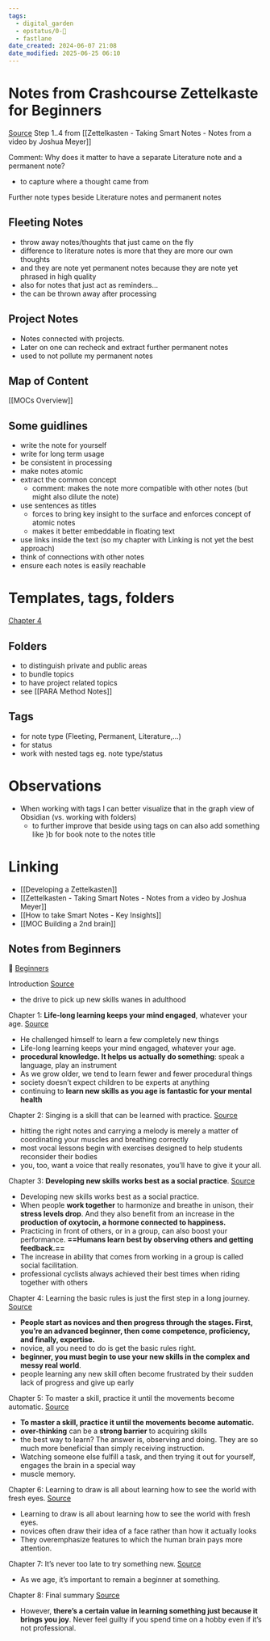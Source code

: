 ```yaml
---
tags:
  - digital_garden
  - epstatus/0-🌰
  - fastlane
date_created: 2024-06-07 21:08
date_modified: 2025-06-25 06:10
---
```

# Notes from Crashcourse Zettelkaste for Beginners

[Source](https://www.youtube.com/watch?v=cxREbrWzP8w)
Step 1..4 from [[Zettelkasten - Taking Smart Notes - Notes from a video by Joshua Meyer]]

Comment: Why does it matter to have a separate Literature note and a permanent note?
* to capture where a thought came from

Further note types beside Literature notes and permanent notes

## Fleeting Notes

+ throw away notes/thoughts that just came on the fly
+ difference to literature notes is more that they are more our own thoughts
+ and they are note yet permanent notes because they are note yet phrased in high quality
+ also for notes that just act as reminders... 
+ the can be thrown away after processing

## Project Notes

+ Notes connected with projects. 
+ Later on one can recheck and extract further permanent notes
+ used to not pollute my permanent notes

## Map of Content

[[MOCs Overview]]

## Some guidlines

+ write the note for yourself
+ write for long term usage
+ be consistent in processing
+ make notes atomic
+ extract the common concept
	+ comment: makes the note more compatible with other notes (but might also dilute the note)
+ use sentences as titles
	+ forces to bring key insight to the surface and enforces concept of atomic notes
	+ makes it better embeddable in floating text
+ use links inside the text (so my chapter with Linking is not yet the best approach)
+ think of connections with other notes
+ ensure each notes is easily reachable

# Templates, tags, folders

[Chapter 4](https://www.youtube.com/watch?v=-9FXrz-xvlk)

## Folders

+ to distinguish private and public areas
+ to bundle topics
+ to have project related topics
+ see [[PARA Method Notes]]

## Tags

+ for note type (Fleeting, Permanent, Literature,...)
+ for status
+ work with nested tags eg. note type/status

# Observations

+ When working with tags I can better visualize that in the graph view of Obsidian (vs. working with folders)
	+ to further improve that beside using tags on can also add something like }b for book note to the notes title

# Linking

+ [[Developing a Zettelkasten]]
+ [[Zettelkasten - Taking Smart Notes - Notes from a video by Joshua Meyer]]
+ [[How to take Smart Notes - Key Insights]]
+ [[MOC Building a 2nd brain]]

## Notes from Beginners

📖 [Beginners](https://www.blinkist.com/en/nc/reader/beginners-en)

Introduction [Source](https://blinkist.com/nc/reader/beginners-en?chapter=0)
- the drive to pick up new skills wanes in adulthood

Chapter 1: **Life-long learning keeps your mind engaged**, whatever your age. [Source](https://blinkist.com/nc/reader/beginners-en?chapter=1)
- He challenged himself to learn a few completely new things
- Life-long learning keeps your mind engaged, whatever your age.
- **procedural knowledge. It helps us actually do something**: speak a language, play an instrument
- As we grow older, we tend to learn fewer and fewer procedural things
- society doesn’t expect children to be experts at anything
- continuing to **learn new skills as you age is fantastic for your mental health**

Chapter 2: Singing is a skill that can be learned with practice. [Source](https://blinkist.com/nc/reader/beginners-en?chapter=2)
- hitting the right notes and carrying a melody is merely a matter of coordinating your muscles and breathing correctly
- most vocal lessons begin with exercises designed to help students reconsider their bodies
- you, too, want a voice that really resonates, you’ll have to give it your all.

Chapter 3: **Developing new skills works best as a social practice**. [Source](https://blinkist.com/nc/reader/beginners-en?chapter=3)
- Developing new skills works best as a social practice.
- When people **work together** to harmonize and breathe in unison, their **stress levels drop**. And they also benefit from an increase in the **production of oxytocin, a hormone connected to happiness.** 
- Practicing in front of others, or in a group, can also boost your performance. **==Humans learn best by observing others and getting feedback.==**
- The increase in ability that comes from working in a group is called social facilitation.
- professional cyclists always achieved their best times when riding together with others

Chapter 4: Learning the basic rules is just the first step in a long journey. [Source](https://blinkist.com/nc/reader/beginners-en?chapter=4)
- **People start as novices and then progress through the stages. First, you’re an advanced beginner, then come competence, proficiency, and finally, expertise.**
- novice, all you need to do is get the basic rules right.
-  **beginner, you must begin to use your new skills in the complex and messy real world**. 
- people learning any new skill often become frustrated by their sudden lack of progress and give up early

Chapter 5: To master a skill, practice it until the movements become automatic. [Source](https://blinkist.com/nc/reader/beginners-en?chapter=5)
-  **To master a skill, practice it until the movements become automatic.**
- **over-thinking** can be a **strong barrier** to acquiring skills
- the best way to learn? The answer is, observing and doing. They are so much more beneficial than simply receiving instruction. 
- Watching someone else fulfill a task, and then trying it out for yourself, engages the brain in a special way
- muscle memory.

Chapter 6: Learning to draw is all about learning how to see the world with fresh eyes. [Source](https://blinkist.com/nc/reader/beginners-en?chapter=6)
- Learning to draw is all about learning how to see the world with fresh eyes.
- novices often draw their idea of a face rather than how it actually looks
-  They overemphasize features to which the human brain pays more attention. 

Chapter 7: It’s never too late to try something new. [Source](https://blinkist.com/nc/reader/beginners-en?chapter=7)
- As we age, it’s important to remain a beginner at something.

Chapter 8: Final summary [Source](https://blinkist.com/nc/reader/beginners-en?chapter=8)
- However, **there’s a certain value in learning something just because it brings you joy**. Never feel guilty if you spend time on a hobby even if it’s not professional. 